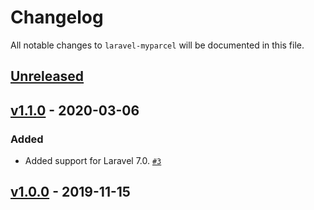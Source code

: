 # Changelog

All notable changes to `laravel-myparcel` will be documented in this file.

## [Unreleased]

## [v1.1.0] - 2020-03-06

### Added
- Added support for Laravel 7.0. [`#3`](https://github.com/mvdnbrk/laravel-myparcel/pull/3)

## [v1.0.0] - 2019-11-15

[Unreleased]: https://github.com/mvdnbrk/laravel-myparcel/compare/v1.1.0...HEAD
[v1.1.0]: https://github.com/mvdnbrk/laravel-myparcel/compare/v1.0.0...v1.1.0
[v1.0.0]: https://github.com/mvdnbrk/laravel-myparcel/tree/v1.0.0
